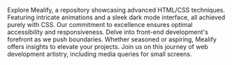 
Explore Mealify, a repository showcasing advanced HTML/CSS techniques. Featuring intricate animations and a sleek dark mode interface, all achieved purely with CSS. Our commitment to excellence ensures optimal accessibility and responsiveness. Delve into front-end development's forefront as we push boundaries. Whether seasoned or aspiring, Mealify offers insights to elevate your projects. Join us on this journey of web development artistry, including media queries for small screens.
